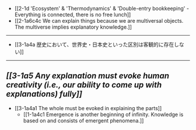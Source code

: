 - [[2-1d 'Ecosystem' & 'Thermodynamics' & 'Double-entry bookkeeping' - Everything is connected, there is no free lunch]]
- [[2-1a6c4c We can explain things because we are multiversal objects. The multiverse implies explanatory knowledge.]]
---
- [[3-1a4a 歴史において、世界史・日本史といった区別は客観的に存在しない]]
---
***[[3-1a5 Any explanation must evoke human creativity (i.e., our ability to come up with explanations) fully]]***
---
- [[3-1a4a1 The whole must be evoked in explaining the parts]]
  - [[1-1a4c1 Emergence is another beginning of infinity. Knowledge is based on and consists of emergent phenomena.]]
